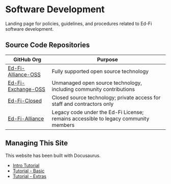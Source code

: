# Software Development

Landing page for policies, guidelines, and procedures related to Ed-Fi software development.

## Source Code Repositories

| GitHub Org                                                  | Purpose                                                                             |
| ----------------------------------------------------------- | ----------------------------------------------------------------------------------- |
| [Ed-Fi-Alliance-OSS](https://github.com/ed-fi-alliance-oss) | Fully supported open source technology                                              |
| [Ed-Fi-Exchange-OSS](https://github.com/ed-fi-exchange-oss) | Unmanaged open source technology, including community contributions                 |
| [Ed-Fi-Closed](https://github.com/ed-fi-closed)             | Closed source technology; private access for staff and contractors only             |
| [Ed-Fi-Alliance](https://github.com/ed-fi-alliance)         | Legacy code under the Ed-Fi License; remains accessible to legacy community members |

## Managing This Site

This website has been built with Docusaurus.

* [Intro Tutorial](./docs-site/intro.md)
* [Tutorial - Basic](./docs-site/tutorial-basics/create-a-page.md)
* [Tutorial - Extras](./docs-site/tutorial-extras/manage-docs-versions.md)
